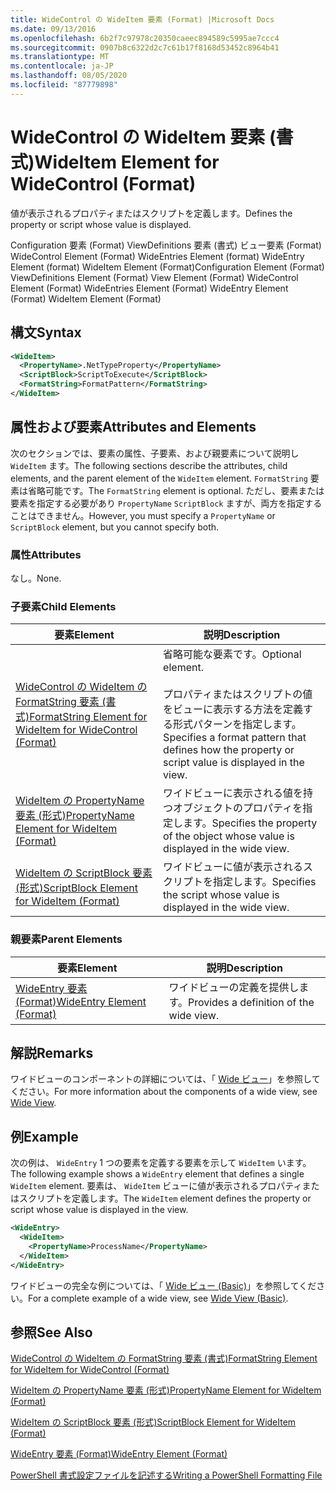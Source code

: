 ```yaml
---
title: WideControl の WideItem 要素 (Format) |Microsoft Docs
ms.date: 09/13/2016
ms.openlocfilehash: 6b2f7c97978c20350caeec894589c5995ae7ccc4
ms.sourcegitcommit: 0907b8c6322d2c7c61b17f8168d53452c8964b41
ms.translationtype: MT
ms.contentlocale: ja-JP
ms.lasthandoff: 08/05/2020
ms.locfileid: "87779898"
---
```

# <a name="wideitem-element-for-widecontrol-format"></a><span data-ttu-id="93b0a-102">WideControl の WideItem 要素 (書式)</span><span class="sxs-lookup"><span data-stu-id="93b0a-102">WideItem Element for WideControl (Format)</span></span>

<span data-ttu-id="93b0a-103">値が表示されるプロパティまたはスクリプトを定義します。</span><span class="sxs-lookup"><span data-stu-id="93b0a-103">Defines the property or script whose value is displayed.</span></span>

<span data-ttu-id="93b0a-104">Configuration 要素 (Format) ViewDefinitions 要素 (書式) ビュー要素 (Format) WideControl Element (Format) WideEntries Element (format) WideEntry Element (format) WideItem Element (Format)</span><span class="sxs-lookup"><span data-stu-id="93b0a-104">Configuration Element (Format) ViewDefinitions Element (Format) View Element (Format) WideControl Element (Format) WideEntries Element (Format) WideEntry Element (Format) WideItem Element (Format)</span></span>

## <a name="syntax"></a><span data-ttu-id="93b0a-105">構文</span><span class="sxs-lookup"><span data-stu-id="93b0a-105">Syntax</span></span>

```xml
<WideItem>
  <PropertyName>.NetTypeProperty</PropertyName>
  <ScriptBlock>ScriptToExecute</ScriptBlock>
  <FormatString>FormatPattern</FormatString>
</WideItem>
```

## <a name="attributes-and-elements"></a><span data-ttu-id="93b0a-106">属性および要素</span><span class="sxs-lookup"><span data-stu-id="93b0a-106">Attributes and Elements</span></span>

<span data-ttu-id="93b0a-107">次のセクションでは、要素の属性、子要素、および親要素について説明し `WideItem` ます。</span><span class="sxs-lookup"><span data-stu-id="93b0a-107">The following sections describe the attributes, child elements, and the parent element of the `WideItem` element.</span></span> <span data-ttu-id="93b0a-108">`FormatString` 要素は省略可能です。</span><span class="sxs-lookup"><span data-stu-id="93b0a-108">The `FormatString` element is optional.</span></span> <span data-ttu-id="93b0a-109">ただし、要素または要素を指定する必要があり `PropertyName` `ScriptBlock` ますが、両方を指定することはできません。</span><span class="sxs-lookup"><span data-stu-id="93b0a-109">However, you must specify a `PropertyName` or `ScriptBlock` element, but you cannot specify both.</span></span>

### <a name="attributes"></a><span data-ttu-id="93b0a-110">属性</span><span class="sxs-lookup"><span data-stu-id="93b0a-110">Attributes</span></span>

<span data-ttu-id="93b0a-111">なし。</span><span class="sxs-lookup"><span data-stu-id="93b0a-111">None.</span></span>

### <a name="child-elements"></a><span data-ttu-id="93b0a-112">子要素</span><span class="sxs-lookup"><span data-stu-id="93b0a-112">Child Elements</span></span>

|<span data-ttu-id="93b0a-113">要素</span><span class="sxs-lookup"><span data-stu-id="93b0a-113">Element</span></span>|<span data-ttu-id="93b0a-114">説明</span><span class="sxs-lookup"><span data-stu-id="93b0a-114">Description</span></span>|
|-------------|-----------------|
|[<span data-ttu-id="93b0a-115">WideControl の WideItem の FormatString 要素 (書式)</span><span class="sxs-lookup"><span data-stu-id="93b0a-115">FormatString Element for WideItem for WideControl (Format)</span></span>](./formatstring-element-for-wideitem-for-widecontrol-format.md)|<span data-ttu-id="93b0a-116">省略可能な要素です。</span><span class="sxs-lookup"><span data-stu-id="93b0a-116">Optional element.</span></span><br /><br /> <span data-ttu-id="93b0a-117">プロパティまたはスクリプトの値をビューに表示する方法を定義する形式パターンを指定します。</span><span class="sxs-lookup"><span data-stu-id="93b0a-117">Specifies a format pattern that defines how the property or script value is displayed in the view.</span></span>|
|[<span data-ttu-id="93b0a-118">WideItem の PropertyName 要素 (形式)</span><span class="sxs-lookup"><span data-stu-id="93b0a-118">PropertyName Element for WideItem (Format)</span></span>](./propertyname-element-for-wideitem-for-widecontrol-format.md)|<span data-ttu-id="93b0a-119">ワイドビューに表示される値を持つオブジェクトのプロパティを指定します。</span><span class="sxs-lookup"><span data-stu-id="93b0a-119">Specifies the property of the object whose value is displayed in the wide view.</span></span>|
|[<span data-ttu-id="93b0a-120">WideItem の ScriptBlock 要素 (形式)</span><span class="sxs-lookup"><span data-stu-id="93b0a-120">ScriptBlock Element for WideItem (Format)</span></span>](./scriptblock-element-for-wideitem-for-widecontrol-format.md)|<span data-ttu-id="93b0a-121">ワイドビューに値が表示されるスクリプトを指定します。</span><span class="sxs-lookup"><span data-stu-id="93b0a-121">Specifies the script whose value is displayed in the wide view.</span></span>|

### <a name="parent-elements"></a><span data-ttu-id="93b0a-122">親要素</span><span class="sxs-lookup"><span data-stu-id="93b0a-122">Parent Elements</span></span>

|<span data-ttu-id="93b0a-123">要素</span><span class="sxs-lookup"><span data-stu-id="93b0a-123">Element</span></span>|<span data-ttu-id="93b0a-124">説明</span><span class="sxs-lookup"><span data-stu-id="93b0a-124">Description</span></span>|
|-------------|-----------------|
|[<span data-ttu-id="93b0a-125">WideEntry 要素 (Format)</span><span class="sxs-lookup"><span data-stu-id="93b0a-125">WideEntry Element (Format)</span></span>](./wideentry-element-for-widecontrol-format.md)|<span data-ttu-id="93b0a-126">ワイドビューの定義を提供します。</span><span class="sxs-lookup"><span data-stu-id="93b0a-126">Provides a definition of the wide view.</span></span>|

## <a name="remarks"></a><span data-ttu-id="93b0a-127">解説</span><span class="sxs-lookup"><span data-stu-id="93b0a-127">Remarks</span></span>

<span data-ttu-id="93b0a-128">ワイドビューのコンポーネントの詳細については、「 [Wide ビュー](./creating-a-wide-view.md)」を参照してください。</span><span class="sxs-lookup"><span data-stu-id="93b0a-128">For more information about the components of a wide view, see [Wide View](./creating-a-wide-view.md).</span></span>

## <a name="example"></a><span data-ttu-id="93b0a-129">例</span><span class="sxs-lookup"><span data-stu-id="93b0a-129">Example</span></span>

<span data-ttu-id="93b0a-130">次の例は、 `WideEntry` 1 つの要素を定義する要素を示して `WideItem` います。</span><span class="sxs-lookup"><span data-stu-id="93b0a-130">The following example shows a `WideEntry` element that defines a single `WideItem` element.</span></span> <span data-ttu-id="93b0a-131">要素は、 `WideItem` ビューに値が表示されるプロパティまたはスクリプトを定義します。</span><span class="sxs-lookup"><span data-stu-id="93b0a-131">The `WideItem` element defines the property or script whose value is displayed in the view.</span></span>

```xml
<WideEntry>
  <WideItem>
    <PropertyName>ProcessName</PropertyName>
  </WideItem>
</WideEntry>
```

<span data-ttu-id="93b0a-132">ワイドビューの完全な例については、「 [Wide ビュー (Basic)](./wide-view-basic.md)」を参照してください。</span><span class="sxs-lookup"><span data-stu-id="93b0a-132">For a complete example of a wide view, see [Wide View (Basic)](./wide-view-basic.md).</span></span>

## <a name="see-also"></a><span data-ttu-id="93b0a-133">参照</span><span class="sxs-lookup"><span data-stu-id="93b0a-133">See Also</span></span>

[<span data-ttu-id="93b0a-134">WideControl の WideItem の FormatString 要素 (書式)</span><span class="sxs-lookup"><span data-stu-id="93b0a-134">FormatString Element for WideItem for WideControl (Format)</span></span>](./formatstring-element-for-wideitem-for-widecontrol-format.md)

[<span data-ttu-id="93b0a-135">WideItem の PropertyName 要素 (形式)</span><span class="sxs-lookup"><span data-stu-id="93b0a-135">PropertyName Element for WideItem (Format)</span></span>](./propertyname-element-for-wideitem-for-widecontrol-format.md)

[<span data-ttu-id="93b0a-136">WideItem の ScriptBlock 要素 (形式)</span><span class="sxs-lookup"><span data-stu-id="93b0a-136">ScriptBlock Element for WideItem (Format)</span></span>](./scriptblock-element-for-wideitem-for-widecontrol-format.md)

[<span data-ttu-id="93b0a-137">WideEntry 要素 (Format)</span><span class="sxs-lookup"><span data-stu-id="93b0a-137">WideEntry Element (Format)</span></span>](./wideentry-element-for-widecontrol-format.md)

[<span data-ttu-id="93b0a-138">PowerShell 書式設定ファイルを記述する</span><span class="sxs-lookup"><span data-stu-id="93b0a-138">Writing a PowerShell Formatting File</span></span>](./writing-a-powershell-formatting-file.md)
